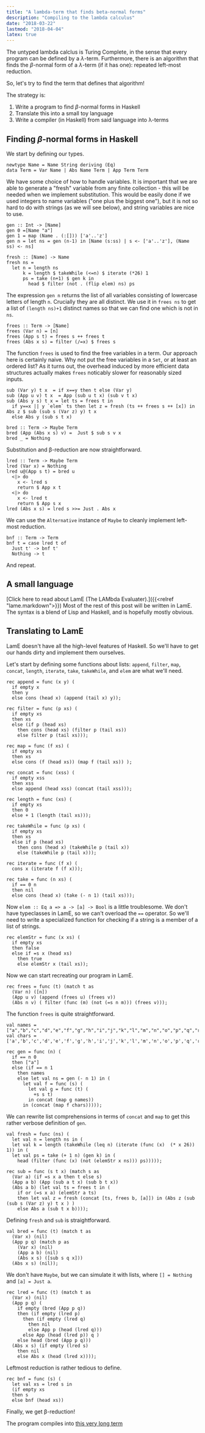 ```yaml
---
title: "A lambda-term that finds beta-normal forms"
description: "Compiling to the lambda calculus"
date: "2018-03-22"
lastmod: "2018-04-04"
latex: true
---
```


The untyped lambda calclus is Turing Complete, in the sense that every program can be defined by a $\lambda$-term. Furthermore, there is an algorithm that finds the $\beta$-normal form of a $\lambda$-term (if it has one): repeated left-most reduction.

So, let's try to find the term that defines that algorithm!

The strategy is:

1. Write a program to find $\beta$-normal forms in Haskell
2. Translate this into a small toy language 
3. Write a compiler (in Haskell) from said language into λ-terms 


## Finding $\beta$-normal forms in Haskell
We start by defining our types.
 
~~~ {.haskell}
newtype Name = Name String deriving (Eq)
data Term = Var Name | Abs Name Term | App Term Term 
~~~

We have some choice of how to handle variables. It is important that we are able to generate a "fresh" variable from any finite collection - this will be needed when we implement substitution. This would be easily done if we used integers to name variables ("one plus the biggest one"), but it is not so hard to do with strings (as we will see below), and string variables are nice to use.


~~~ {.haskell}
gen :: Int -> [Name]
gen 0 =[Name "a"]
gen 1 = map (Name . (:[])) ['a'..'z']
gen n = let ns = gen (n-1) in [Name (s:ss) | s <- ['a'..'z'], (Name ss) <- ns]

fresh :: [Name] -> Name
fresh ns =
  let n = length ns
      k = length $ takeWhile (<=n) $ iterate (*26) 1 
      ps = take (n+1) $ gen k in 
        head $ filter (not . (flip elem) ns) ps 
~~~

The expression `gen n` returns the list of all variables consisting of lowercase letters of length `n`. Crucially they are all distinct. We use it in `frees ns` to get a list of `(length ns)+1` distinct names so that we can find one which is not in `ns`.

~~~ {.haskell}
frees :: Term -> [Name]
frees (Var n) = [n]
frees (App s t) = frees s ++ frees t
frees (Abs x s) = filter (/=x) $ frees s        
~~~

The function `frees` is used to find the free variables in a term. Our approach here is certainly naive. Why not put the free variables in a `Set`, or at least an ordered list? As it turns out, the overhead induced by more efficient data structures actually makes `frees` noticably slower for reasonably sized inputs. 

~~~ {.haskell}
sub (Var y) t x  = if x==y then t else (Var y)
sub (App u v) t x  = App (sub u t x) (sub v t x)
sub (Abs y s) t x = let ts = frees t in
  if y==x || y `elem` ts then let z = fresh (ts ++ frees s ++ [x]) in Abs z $ sub (sub s (Var z) y) t x 
  else Abs y (sub s t x)

bred :: Term -> Maybe Term
bred (App (Abs x s) v) =  Just $ sub s v x
bred _ = Nothing
~~~

Substitution and β-reduction are now straightforward.

~~~ {.haskell}
lred :: Term -> Maybe Term
lred (Var x) = Nothing
lred u@(App s t) = bred u
  <|> do
    x <- lred s 
    return $ App x t
  <|> do
    x <- lred t
    return $ App s x 
lred (Abs x s) = lred s >>= Just . Abs x
~~~

We can use the `Alternative` instance of `Maybe` to cleanly implement left-most reduction.

~~~ {.haskell}
bnf :: Term -> Term
bnf t = case lred t of
  Just t' -> bnf t'
  Nothing -> t 
~~~
And repeat.


## A small language
[Click here to read about LamE (The LAMbda Evaluater).]({{<relref "lame.markdown">}})
Most of the rest of this post will be written in LamE. The syntax is a blend of Lisp and Haskell, and is hopefully mostly obvious.

## Translating to LamE
LamE doesn't have all the high-level features of Haskell. So we'll have to get our hands dirty and implement them ourselves.

Let's start by defining some functions about lists: `append`, `filter`, `map`, `concat`, `length`, `iterate`, `take`, `takeWhile`, and `elem` are what we'll need.


~~~ {.haskell}
rec append = func (x y) (
  if empty x 
  then y 
  else cons (head x) (append (tail x) y));

rec filter = func (p xs) (
  if empty xs
  then xs
  else (if p (head xs) 
    then cons (head xs) (filter p (tail xs)) 
    else filter p (tail xs)));

rec map = func (f xs) (
  if empty xs 
  then xs
  else cons (f (head xs)) (map f (tail xs)) );

rec concat = func (xss) (
  if empty xss 
  then xss
  else append (head xss) (concat (tail xss)));

rec length = func (xs) (
  if empty xs 
  then 0 
  else + 1 (length (tail xs)));

rec takeWhile = func (p xs) (
  if empty xs 
  then xs 
  else if p (head xs) 
    then cons (head x) (takeWhile p (tail x)) 
    else (takeWhile p (tail x)));

rec iterate = func (f x) (
  cons x (iterate f (f x)));

rec take = func (n xs) (
  if == 0 n 
  then nil 
  else cons (head x) (take (- n 1) (tail xs)));

~~~

Now `elem :: Eq a => a -> [a] -> Bool` is a little troublesome. We don't have typeclasses in LamE, so we can't overload the `==` operator. So we'll need to write a specialized function for checking if a string is a member of a list of strings.


~~~ {.haskell}
rec elemStr = func (x xs) (
  if empty xs 
  then false 
  else if =s x (head xs) 
    then true 
    else elemStr x (tail xs));

~~~

Now we can start recreating our program in LamE.

~~~ {.haskell}
rec frees = func (t) (match t as
  (Var n) ([n])
  (App u v) (append (frees u) (frees v))
  (Abs n v) ( filter (func (m) (not (=s n m))) (frees v))); 

~~~

The function `frees` is quite straightforward.

~~~ {.haskell}
val names = ["a","b","c","d","e","f","g","h","i","j","k","l","m","n","o","p","q","r","s","t","u","v","w","x","y","z"];
val chars = ['a','b','c','d','e','f','g','h','i','j','k','l','m','n','o','p','q','r','s','t','u','v','w','x','y','z'];

rec gen = func (n) (
  if == n 0 
  then ["a"]
  else (if == n 1 
    then names
    else let val ns = gen (- n 1) in (
      let val f = func (s) (
        let val g = func (t) (
          +s s t) 
        in concat (map g names)) 
      in (concat (map f chars)))));

~~~

We can rewrite list comprehensions in terms of `concat` and `map` to get this rather verbose definition of `gen`.

~~~ {.haskell}
val fresh = func (ns) (
  let val n = length ns in (
  let val k = length (takeWhile (leq n) (iterate (func (x)  (* x 26)) 1)) in (
  let val ps = take (+ 1 n) (gen k) in (
    head (filter (func (x) (not (elemStr x ns))) ps)))));

rec sub = func (s t x) (match s as
  (Var a) (if =s x a then t else s)
  (App a b) (App (sub a t x) (sub b t x))
  (Abs a b) (let val ts = frees t in (
    if or (=s x a) (elemStr a ts) 
    then let val z = fresh (concat [ts, frees b, [a]]) in (Abs z (sub (sub s (Var z) y) t x ) )
    else Abs a (sub t x b))));

~~~

Defining `fresh` and `sub` is straightforward.


~~~ {.haskell}
val bred = func (t) (match t as 
  (Var x) (nil)
  (App p q) (match p as
    (Var x) (nil)
    (App a b) (nil)
    (Abs x s) ([sub s q x]))
  (Abs x s) (nil));

~~~

We don't have `Maybe`, but we can simulate it with lists, where `[] = Nothing` and `[a] = Just a`.  


~~~ {.haskell}
rec lred = func (t) (match t as
  (Var x) (nil)
  (App p q) (
    if empty (bred (App p q)) 
    then (if empty (lred p) 
      then (if empty (lred q) 
        then nil  
        else App p (head (lred q)))  
      else App (head (lred p)) q ) 
    else head (bred (App p q)))
  (Abs x s) (if empty (lred s) 
    then nil 
    else Abs x (head (lred x))));

~~~

Leftmost reduction is rather tedious to define.

~~~ {.haskell}
rec bnf = func (s) ( 
  let val xs = lred s in 
  (if empty xs 
  then s 
  else bnf (head xs))
~~~

Finally, we get β-reduction!

The program compiles into [this very long term](/bnf.txt)


